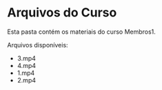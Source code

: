 # Arquivos do Curso

Esta pasta contém os materiais do curso Membros1.

Arquivos disponíveis:
- 3.mp4
- 4.mp4
- 1.mp4
- 2.mp4